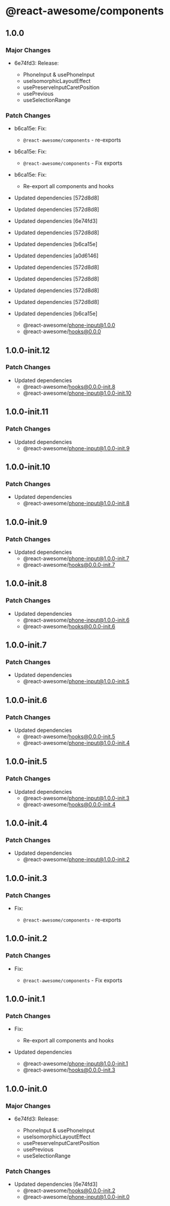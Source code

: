 # @react-awesome/components

## 1.0.0

### Major Changes

- 6e74fd3: Release:

  - PhoneInput & usePhoneInput
  - useIsomorphicLayoutEffect
  - usePreserveInputCaretPosition
  - usePrevious
  - useSelectionRange

### Patch Changes

- b6ca15e: Fix:

  - `@react-awesome/components` - re-exports

- b6ca15e: Fix:

  - `@react-awesome/components` - Fix exports

- b6ca15e: Fix:

  - Re-export all components and hooks

- Updated dependencies [572d8d8]
- Updated dependencies [572d8d8]
- Updated dependencies [6e74fd3]
- Updated dependencies [572d8d8]
- Updated dependencies [b6ca15e]
- Updated dependencies [a0d6146]
- Updated dependencies [572d8d8]
- Updated dependencies [572d8d8]
- Updated dependencies [572d8d8]
- Updated dependencies [572d8d8]
- Updated dependencies [b6ca15e]
  - @react-awesome/phone-input@1.0.0
  - @react-awesome/hooks@0.0.0

## 1.0.0-init.12

### Patch Changes

- Updated dependencies
  - @react-awesome/hooks@0.0.0-init.8
  - @react-awesome/phone-input@1.0.0-init.10

## 1.0.0-init.11

### Patch Changes

- Updated dependencies
  - @react-awesome/phone-input@1.0.0-init.9

## 1.0.0-init.10

### Patch Changes

- Updated dependencies
  - @react-awesome/phone-input@1.0.0-init.8

## 1.0.0-init.9

### Patch Changes

- Updated dependencies
  - @react-awesome/phone-input@1.0.0-init.7
  - @react-awesome/hooks@0.0.0-init.7

## 1.0.0-init.8

### Patch Changes

- Updated dependencies
  - @react-awesome/phone-input@1.0.0-init.6
  - @react-awesome/hooks@0.0.0-init.6

## 1.0.0-init.7

### Patch Changes

- Updated dependencies
  - @react-awesome/phone-input@1.0.0-init.5

## 1.0.0-init.6

### Patch Changes

- Updated dependencies
  - @react-awesome/hooks@0.0.0-init.5
  - @react-awesome/phone-input@1.0.0-init.4

## 1.0.0-init.5

### Patch Changes

- Updated dependencies
  - @react-awesome/phone-input@1.0.0-init.3
  - @react-awesome/hooks@0.0.0-init.4

## 1.0.0-init.4

### Patch Changes

- Updated dependencies
  - @react-awesome/phone-input@1.0.0-init.2

## 1.0.0-init.3

### Patch Changes

- Fix:

  - `@react-awesome/components` - re-exports

## 1.0.0-init.2

### Patch Changes

- Fix:

  - `@react-awesome/components` - Fix exports

## 1.0.0-init.1

### Patch Changes

- Fix:

  - Re-export all components and hooks

- Updated dependencies
  - @react-awesome/phone-input@1.0.0-init.1
  - @react-awesome/hooks@0.0.0-init.3

## 1.0.0-init.0

### Major Changes

- 6e74fd3: Release:

  - PhoneInput & usePhoneInput
  - useIsomorphicLayoutEffect
  - usePreserveInputCaretPosition
  - usePrevious
  - useSelectionRange

### Patch Changes

- Updated dependencies [6e74fd3]
  - @react-awesome/hooks@0.0.0-init.2
  - @react-awesome/phone-input@1.0.0-init.0
